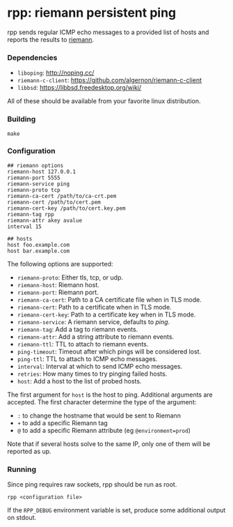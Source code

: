 rpp: riemann persistent ping
============================

rpp sends regular ICMP echo messages to a provided list of hosts and
reports the results to [riemann](http://riemann.io).

### Dependencies

- `liboping`: http://noping.cc/
- `riemann-c-client`: https://github.com/algernon/riemann-c-client
- `libbsd`: https://libbsd.freedesktop.org/wiki/

All of these should be available from your favorite linux distribution.

### Building

```
make
```

### Configuration

```
## riemann options
riemann-host 127.0.0.1
riemann-port 5555
riemann-service ping
riemann-proto tcp
riemann-ca-cert /path/to/ca-crt.pem
riemann-cert /path/to/cert.pem
riemann-cert-key /path/to/cert.key.pem
riemann-tag rpp
riemann-attr akey avalue
interval 15

## hosts
host foo.example.com
host bar.example.com
```

The following options are supported:

- `riemann-proto`: Either tls, tcp, or udp.
- `riemann-host`: Riemann host.
- `riemann-port`: Riemann port.
- `riemann-ca-cert`: Path to a CA certificate file when in TLS mode.
- `riemann-cert`: Path to a certificate when in TLS mode.
- `riemann-cert-key`: Path to a certificate key when in TLS mode.
- `riemann-service`: A riemann service, defaults to *ping*.
- `riemann-tag`: Add a tag to riemann events.
- `riemann-attr`: Add a string attribute to riemann events.
- `riemann-ttl`: TTL to attach to riemann events.
- `ping-timeout`: Timeout after which pings will be considered lost.
- `ping-ttl`: TTL to attach to ICMP echo messages.
- `interval`: Interval at which to send ICMP echo messages.
- `retries`: How many times to try pinging failed hosts.
- `host`: Add a host to the list of probed hosts.

The first argument for `host` is the host to ping. Additional
arguments are accepted. The first character determine the type of the
argument:

 - `:` to change the hostname that would be sent to Riemann
 - `+` to add a specific Riemann tag
 - `@` to add a specific Riemann attribute (eg `@environment=prod`)

Note that if several hosts solve to the same IP, only one of them will
be reported as up.

### Running

Since ping requires raw sockets, rpp should be run as root.

```
rpp <configuration file>
```

If the `RPP_DEBUG` environment variable is set, produce some additional output
on stdout.
